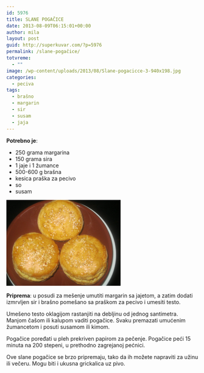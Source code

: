 ```yaml
---
id: 5976
title: SLANE POGAČICE
date: 2013-08-09T06:15:01+00:00
author: mila
layout: post
guid: http://superkuvar.com/?p=5976
permalink: /slane-pogačice/
totvreme:
  - ""
image: /wp-content/uploads/2013/08/Slane-pogacicce-3-940x198.jpg
categories:
  - peciva
tags:
  - brašno
  - margarin
  - sir
  - susam
  - jaja
---
```

**Potrebno je**:

  * 250 grama margarina
  * 150 grama sira
  * 1 jaje i 1 žumance
  * 500-600 g brašna
  * kesica praška za pecivo
  * so
  * susam

[<img class="alignnone size-medium wp-image-5977" src="/wp-content/uploads/2013/08/Slane-pogacicce-3-1024x768.jpg" alt="Slane pogacicce (3)" width="300" height="225" />](/wp-content/uploads/2013/08/Slane-pogacicce-3.jpg)

**Priprema**: u posudi za mešenje umutiti margarin sa jajetom, a zatim dodati izmrvljen sir i brašno pomešano sa praškom za pecivo i umesiti testo.

Umešeno testo oklagijom rastanjiti na debljinu od jednog santimetra. Manjom čašom ili kalupom vaditi pogačice. Svaku premazati umućenim žumancetom i posuti susamom ili kimom.

Pogačice poređati u pleh prekriven papirom za pečenje. Pogačice peći 15 minuta na 200 stepeni, u prethodno zagrejanoj pećnici.

Ove slane pogačice se brzo pripremaju, tako da ih možete napraviti za užinu ili večeru. Mogu biti i ukusna grickalica uz pivo.